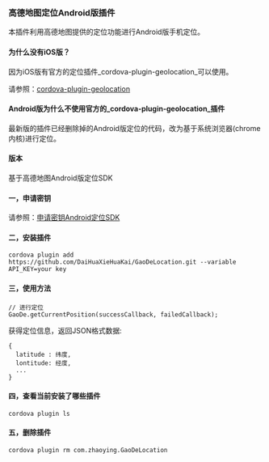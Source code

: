 ### 高德地图定位Android版插件
本插件利用高德地图提供的定位功能进行Android版手机定位。
  
#### 为什么没有iOS版？
因为iOS版有官方的定位插件_cordova-plugin-geolocation_可以使用。

请参照：[cordova-plugin-geolocation](https://github.com/apache/cordova-plugin-geolocation)

#### Android版为什么不使用官方的_cordova-plugin-geolocation_插件
最新版的插件已经删除掉的Android版定位的代码，改为基于系统浏览器(chrome内核)进行定位。

#### 版本
基于高德地图Android版定位SDK

#### 一，申请密钥
请参照：[申请密钥Android定位SDK](http://lbs.amap.com/api/android-location-sdk/guide/create-project/get-key/)

#### 二，安装插件

```
cordova plugin add https://github.com/DaiHuaXieHuaKai/GaoDeLocation.git --variable API_KEY=your key

```

#### 三，使用方法

```
// 进行定位
GaoDe.getCurrentPosition(successCallback, failedCallback);
```

获得定位信息，返回JSON格式数据:

```
{
  latitude : 纬度,
  lontitude: 经度,
  ...
}
```  
#### 四，查看当前安装了哪些插件

```
cordova plugin ls
```

#### 五，删除插件

```
cordova plugin rm com.zhaoying.GaoDeLocation
```









